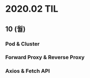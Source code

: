 # 2020.02 TIL

## 10 (월)
### Pod & Cluster

### Forward Proxy & Reverse Proxy

### Axios & Fetch API
